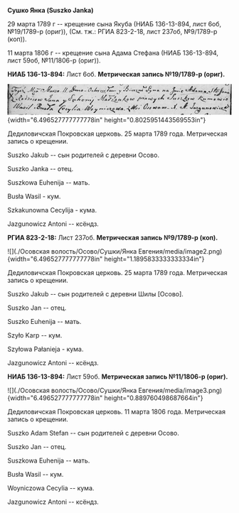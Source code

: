 **Сушко Янка (Suszko Janka)**

29 марта 1789 г -- крещение сына Якуба (НИАБ 136-13-894, лист 6об,
№19/1789-р (ориг)), (См. тж.: РГИА 823-2-18, лист 237об, №9/1789-р
(коп)).

11 марта 1806 г -- крещение сына Адама Стефана (НИАБ 136-13-894, лист
59об, №11/1806-р (ориг)).

**НИАБ 136-13-894:** Лист 6об. **Метрическая запись №19/1789-р (ориг).**

![](./media/6959139d7c26bb88be18e6fbb148e8a6d71934e1.png){width="6.496527777777778in"
height="0.8025951443569553in"}

Дедиловичская Покровская церковь. 25 марта 1789 года. Метрическая запись
о крещении.

Suszko Jakub -- сын родителей с деревни Осово.

Suszko Janka -- отец.

Suszkowa Euhenija -- мать.

Busła Wasil - кум.

Szkakunowna Cecylija - кума.

Jazgunowicz Antoni -- ксёндз.

**РГИА 823-2-18:** Лист 237об. **Метрическая запись №9/1789-р (коп).**

![](./Осовская волость/Осово/Сушки/Янка Евгения/media/image2.png){width="6.496527777777778in"
height="1.1895833333333334in"}

Дедиловичская Покровская церковь. 25 марта 1789 года. Метрическая запись
о крещении.

Suszko Jakub -- сын родителей с деревни Шилы \[Осово\].

Suszko Jan -- отец.

Suszko Euhenija -- мать.

Szyło Karp -- кум.

Szyłowa Pałanieja - кума.

Jazgunowicz Antoni -- ксёндз.

**НИАБ 136-13-894:** Лист 59об. **Метрическая запись №11/1806-р
(ориг).**

![](./Осовская волость/Осово/Сушки/Янка Евгения/media/image3.png){width="6.496527777777778in"
height="0.889760498687664in"}

Дедиловичская Покровская церковь. 11 марта 1806 года. Метрическая запись
о крещении.

Suszko Adam Stefan -- сын родителей с деревни Осовo.

Suszko Jan -- отец.

Suszkowa Euhenija -- мать.

Busła Wasil -- кум.

Woyniczowa Cecylia -- кума.

Jazgunowicz Antoni -- ксёндз.
